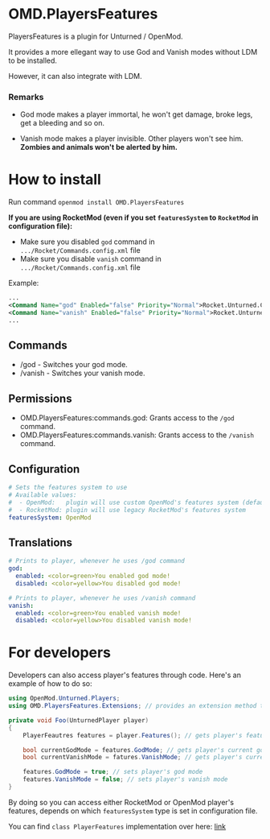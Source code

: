 ﻿# OMD.PlayersFeatures
PlayersFeatures is a plugin for Unturned / OpenMod. 

It provides a more ellegant way to use God and Vanish modes without LDM to be installed. 

However, it can also integrate with LDM.

### Remarks
- God mode makes a player immortal, he won't get damage, broke legs, get a bleeding and so on.

- Vanish mode makes a player invisible. Other players won't see him. **Zombies and animals won't be alerted by him.**

# How to install
Run command `openmod install OMD.PlayersFeatures`

**If you are using RocketMod (even if you set `featuresSystem` to `RocketMod` in configuration file):**
- Make sure you disabled `god` command in `.../Rocket/Commands.config.xml` file
- Make sure you disable `vanish` command in `.../Rocket/Commands.config.xml` file

Example:
```xml
...
<Command Name="god" Enabled="false" Priority="Normal">Rocket.Unturned.Commands.CommandGod/god</Command>
<Command Name="vanish" Enabled="false" Priority="Normal">Rocket.Unturned.Commands.CommandVanish/vanish</Command>
...
```

## Commands
- /god - Switches your god mode.
- /vanish - Switches your vanish mode.

## Permissions
- OMD.PlayersFeatures:commands.god: Grants access to the `/god` command.
- OMD.PlayersFeatures:commands.vanish: Grants access to the `/vanish` command.

## Configuration
```yaml
# Sets the features system to use
# Available values:
#  - OpenMod:   plugin will use custom OpenMod's features system (default)    
#  - RocketMod: plugin will use legacy RocketMod's features system
featuresSystem: OpenMod 
```

## Translations
```yaml
# Prints to player, whenever he uses /god command
god:
  enabled: <color=green>You enabled god mode!
  disabled: <color=yellow>You disabled god mode!

# Prints to player, whenever he uses /vanish command
vanish:
  enabled: <color=green>You enabled vanish mode!
  disabled: <color=yellow>You disabled vanish mode!
```

# For developers

Developers can also access player's features through code. Here's an example of how to do so:

```cs
using OpenMod.Unturned.Players;
using OMD.PlayersFeatures.Extensions; // provides an extension method to access player's features

private void Foo(UnturnedPlayer player)
{
    PlayerFeautres features = player.Features(); // gets player's features via extensions method

    bool currentGodMode = features.GodMode; // gets player's current god mode
    bool currentVanishMode = fatures.VanishMode; // gets player's current vanish mode

    features.GodMode = true; // sets player's god mode
    features.VanishMode = false; // sets player's vanish mode
}
```

By doing so you can access either RocketMod or OpenMod player's features, depends on which `featuresSystem` type is set in configuration file.

You can find `class PlayerFeatures` implementation over here: [link](https://github.com/DevInc0/OMD.PlayerFeatures/blob/master/OMD.PlayerFeatures/Models/PlayerFeatures.cs)